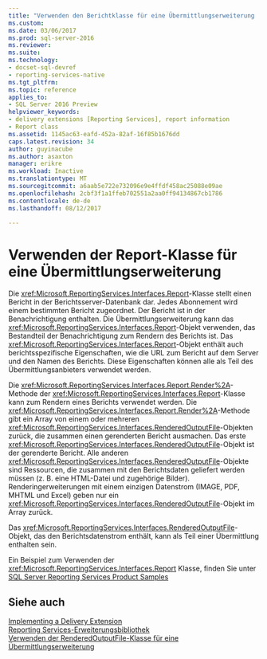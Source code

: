 ```yaml
---
title: "Verwenden den Berichtklasse für eine Übermittlungserweiterung | Microsoft Docs"
ms.custom: 
ms.date: 03/06/2017
ms.prod: sql-server-2016
ms.reviewer: 
ms.suite: 
ms.technology:
- docset-sql-devref
- reporting-services-native
ms.tgt_pltfrm: 
ms.topic: reference
applies_to:
- SQL Server 2016 Preview
helpviewer_keywords:
- delivery extensions [Reporting Services], report information
- Report class
ms.assetid: 1145ac63-eafd-452a-82af-16f85b1676dd
caps.latest.revision: 34
author: guyinacube
ms.author: asaxton
manager: erikre
ms.workload: Inactive
ms.translationtype: MT
ms.sourcegitcommit: a6aab5e722e732096e9e4ffdf458ac25088e09ae
ms.openlocfilehash: 2cbf3f1a1ffeb702551a2aa0ff94134867cb1786
ms.contentlocale: de-de
ms.lasthandoff: 08/12/2017

---
```

# <a name="using-the-report-class-for-a-delivery-extension"></a>Verwenden der Report-Klasse für eine Übermittlungserweiterung
  Die <xref:Microsoft.ReportingServices.Interfaces.Report>-Klasse stellt einen Bericht in der Berichtsserver-Datenbank dar. Jedes Abonnement wird einem bestimmten Bericht zugeordnet. Der Bericht ist in der Benachrichtigung enthalten. Die Übermittlungserweiterung kann das <xref:Microsoft.ReportingServices.Interfaces.Report>-Objekt verwenden, das Bestandteil der Benachrichtigung zum Rendern des Berichts ist. Das <xref:Microsoft.ReportingServices.Interfaces.Report>-Objekt enthält auch berichtsspezifische Eigenschaften, wie die URL zum Bericht auf dem Server und den Namen des Berichts. Diese Eigenschaften können alle als Teil des Übermittlungsanbieters verwendet werden.  
  
 Die <xref:Microsoft.ReportingServices.Interfaces.Report.Render%2A>-Methode der <xref:Microsoft.ReportingServices.Interfaces.Report>-Klasse kann zum Rendern eines Berichts verwendet werden. Die <xref:Microsoft.ReportingServices.Interfaces.Report.Render%2A>-Methode gibt ein Array von einem oder mehreren <xref:Microsoft.ReportingServices.Interfaces.RenderedOutputFile>-Objekten zurück, die zusammen einen gerenderten Bericht ausmachen. Das erste <xref:Microsoft.ReportingServices.Interfaces.RenderedOutputFile>-Objekt ist der gerenderte Bericht. Alle anderen <xref:Microsoft.ReportingServices.Interfaces.RenderedOutputFile>-Objekte sind Ressourcen, die zusammen mit den Berichtsdaten geliefert werden müssen (z. B. eine HTML-Datei und zugehörige Bilder). Renderingerweiterungen mit einem einzigen Datenstrom (IMAGE, PDF, MHTML und Excel) geben nur ein <xref:Microsoft.ReportingServices.Interfaces.RenderedOutputFile>-Objekt im Array zurück.  
  
 Das <xref:Microsoft.ReportingServices.Interfaces.RenderedOutputFile>-Objekt, das den Berichtsdatenstrom enthält, kann als Teil einer Übermittlung enthalten sein.  
  
 Ein Beispiel zum Verwenden der <xref:Microsoft.ReportingServices.Interfaces.Report> Klasse, finden Sie unter [SQL Server Reporting Services Product Samples](http://go.microsoft.com/fwlink/?LinkId=177889)  
  
## <a name="see-also"></a>Siehe auch  
 [Implementing a Delivery Extension](../../../reporting-services/extensions/delivery-extension/implementing-a-delivery-extension.md)   
 [Reporting Services-Erweiterungsbibliothek](../../../reporting-services/extensions/reporting-services-extension-library.md)   
 [Verwenden der RenderedOutputFile-Klasse für eine Übermittlungserweiterung](../../../reporting-services/extensions/delivery-extension/using-the-renderedoutputfile-class-for-a-delivery-extension.md)  
  
  

